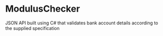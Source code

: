 # ModulusChecker
JSON API built using C# that validates bank account details according to the supplied specification
